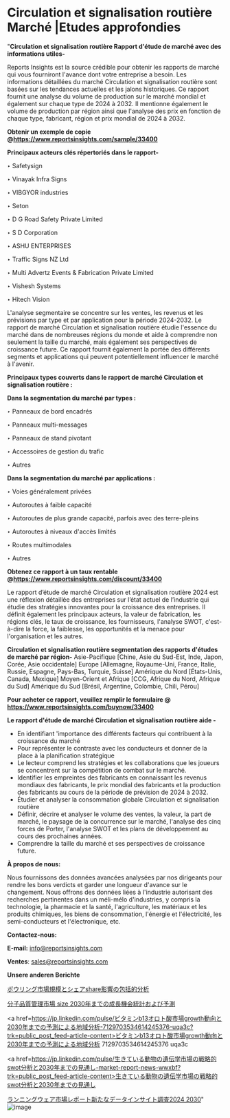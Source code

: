 # Circulation et signalisation routière Marché |Etudes approfondies

"<strong>Circulation et signalisation routière Rapport d'étude de marché avec des informations utiles-</strong>

Reports Insights est la source crédible pour obtenir les rapports de marché qui vous fourniront l'avance dont votre entreprise a besoin. Les informations détaillées du marché Circulation et signalisation routière sont basées sur les tendances actuelles et les jalons historiques. Ce rapport fournit une analyse du volume de production sur le marché mondial et également sur chaque type de 2024 à 2032. Il mentionne également le volume de production par région ainsi que l'analyse des prix en fonction de chaque type, fabricant, région et prix mondial de 2024 à 2032.

<strong><b>Obtenir un exemple de copie @</b></strong><a href=https://www.reportsinsights.com/sample/33400><strong><b>https://www.reportsinsights.com/sample/33400</b></strong></a>

<b>Principaux acteurs clés répertoriés dans le rapport-</b>

<b> </b>‣ Safetysign

‣ Vinayak Infra Signs

‣ VIBGYOR industries

‣ Seton

‣ D G Road Safety Private Limited

‣ S D Corporation

‣ ASHU ENTERPRISES

‣ Traffic Signs NZ Ltd

‣ Multi Advertz Events & Fabrication Private Limited

‣ Vishesh Systems

‣ Hitech Vision

L'analyse segmentaire se concentre sur les ventes, les revenus et les prévisions par type et par application pour la période 2024-2032. Le rapport de marché Circulation et signalisation routière étudie l'essence du marché dans de nombreuses régions du monde et aide à comprendre non seulement la taille du marché, mais également ses perspectives de croissance future. Ce rapport fournit également la portée des différents segments et applications qui peuvent potentiellement influencer le marché à l'avenir.

<strong>Principaux types couverts dans le rapport de marché Circulation et signalisation routière :</strong>

<strong>Dans la segmentation du marché par types :</strong>

‣ Panneaux de bord encadrés

‣ Panneaux multi-messages

‣ Panneaux de stand pivotant

‣ Accessoires de gestion du trafic

‣ Autres

<strong>Dans la segmentation du marché par applications :</strong>

‣ Voies généralement privées

‣ Autoroutes à faible capacité

‣ Autoroutes de plus grande capacité, parfois avec des terre-pleins

‣ Autoroutes à niveaux d'accès limités

‣ Routes multimodales

‣ Autres

<strong><b>Obtenez ce rapport à un taux rentable @</b></strong><a href=https://www.reportsinsights.com/discount/33400><strong><b>https://www.reportsinsights.com/discount/33400</b></strong></a>

Le rapport d’étude de marché Circulation et signalisation routière 2024 est une réflexion détaillée des entreprises sur l’état actuel de l’industrie qui étudie des stratégies innovantes pour la croissance des entreprises. Il définit également les principaux acteurs, la valeur de fabrication, les régions clés, le taux de croissance, les fournisseurs, l'analyse SWOT, c'est-à-dire la force, la faiblesse, les opportunités et la menace pour l'organisation et les autres.

<strong>Circulation et signalisation routière segmentation des rapports d'études de marché par région-</strong>
Asie-Pacifique [Chine, Asie du Sud-Est, Inde, Japon, Corée, Asie occidentale]
Europe [Allemagne, Royaume-Uni, France, Italie, Russie, Espagne, Pays-Bas, Turquie, Suisse]
Amérique du Nord [États-Unis, Canada, Mexique]
Moyen-Orient et Afrique [CCG, Afrique du Nord, Afrique du Sud]
Amérique du Sud [Brésil, Argentine, Colombie, Chili, Pérou]

<strong>Pour acheter ce rapport, veuillez remplir le formulaire @   <a href=https://www.reportsinsights.com/buynow/33400>https://www.reportsinsights.com/buynow/33400</a></strong>

<strong>Le rapport d'étude de marché Circulation et signalisation routière aide -</strong>
<ul>
  <li>En identifiant 'importance des différents facteurs qui contribuent à la croissance du marché</li>
  <li>Pour représenter le contraste avec les conducteurs et donner de la place à la planification stratégique</li>
  <li>Le lecteur comprend les stratégies et les collaborations que les joueurs se concentrent sur la compétition de combat sur le marché.</li>
  <li>Identifier les empreintes des fabricants en connaissant les revenus mondiaux des fabricants, le prix mondial des fabricants et la production des fabricants au cours de la période de prévision de 2024 à 2032.</li>
  <li>Étudier et analyser la consommation globale Circulation et signalisation routière</li>
  <li>Définir, décrire et analyser le volume des ventes, la valeur, la part de marché, le paysage de la concurrence sur le marché, l'analyse des cinq forces de Porter, l'analyse SWOT et les plans de développement au cours des prochaines années.</li>
  <li>Comprendre la taille du marché et ses perspectives de croissance future.</li>
</ul>
<strong>À propos de nous:</strong>

Nous fournissons des données avancées analysées par nos dirigeants pour rendre les bons verdicts et garder une longueur d'avance sur le changement. Nous offrons des données liées à l'industrie autorisant des recherches pertinentes dans un méli-mélo d'industries, y compris la technologie, la pharmacie et la santé, l'agriculture, les matériaux et les produits chimiques, les biens de consommation, l'énergie et l'électricité, les semi-conducteurs et l'électronique, etc.

<strong>Contactez-nous:</strong>

<strong>E-mail:</strong> <a href=mailto:info@reportsinsights.com>info@reportsinsights.com</a>

<strong>Ventes</strong>: <a href=mailto:sales@reportsinsights.com>sales@reportsinsights.com</a>

<strong>Unsere anderen Berichte</strong>

<a href=https://www.linkedin.com/pulse/ボウリング市場規模とシェアshare影響の包括的分析-reportsinsights-pvt-ltd-n6kuf/>ボウリング市場規模とシェアshare影響の包括的分析</a>

<a href=https://www.linkedin.com/pulse/分子品質管理市場-size-2030年までの成長機会統計および予測-reports-insights-expert-tasof/>分子品質管理市場 size 2030年までの成長機会統計および予測</a>

<a href=https://jp.linkedin.com/pulse/ビタミンb13オロト酸市場growth動向と2030年までの予測による地域分析-7129703534614245376-uqa3c?trk=public_post_feed-article-content>ビタミンb13オロト酸市場growth動向と2030年までの予測による地域分析 7129703534614245376 uqa3c</a>

<a href=https://jp.linkedin.com/pulse/生きている動物の遺伝学市場の戦略的swot分析と2030年までの見通し-market-report-news-wwxbf?trk=public_post_feed-article-content>生きている動物の遺伝学市場の戦略的swot分析と2030年までの見通し</a>

<a href=https://www.linkedin.com/pulse/ランニングウェア市場レポート新たなデータインサイト調査2024-2030-reports-insights-expert-ckxff/>ランニングウェア市場レポート新たなデータインサイト調査2024 2030</a>"
![image](https://github.com/daminid12/RIreport/assets/158430485/f4e26f02-52fc-4eac-8d04-878f7a867def)
